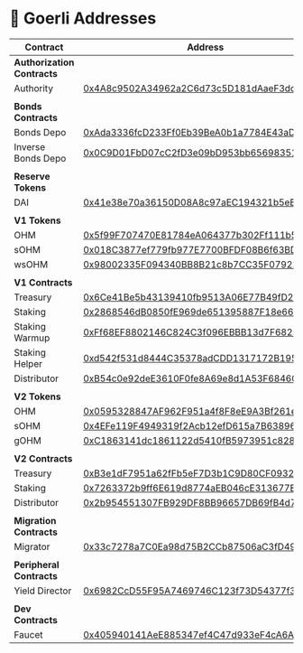 # 📜 Goerli Addresses

| Contract                    | Address                                                                                                                      |
| --------------------------- | ---------------------------------------------------------------------------------------------------------------------------- |
| **Authorization Contracts** |                                                                                                                              |
| Authority                   | [0x4A8c9502A34962a2C6d73c5D181dAaeF3dcDc88D](https://goerli.etherscan.io/address/0x4A8c9502A34962a2C6d73c5D181dAaeF3dcDc88D) |
|                             |                                                                                                                              |
| **Bonds Contracts**         |                                                                                                                              |
| Bonds Depo                  | [0xAda3336fcD233Ff0Eb39BeA0b1a7784E43aD4B00](https://goerli.etherscan.io/address/0xAda3336fcD233Ff0Eb39BeA0b1a7784E43aD4B00) |
| Inverse Bonds Depo          | [0x0C9D01FbD07cC2fD3e09bD953bb65698351AF05D](https://goerli.etherscan.io/address/0x0C9D01FbD07cC2fD3e09bD953bb65698351AF05D) |
|                             |                                                                                                                              |
| **Reserve Tokens**          |                                                                                                                              |
| DAI                         | [0x41e38e70a36150D08A8c97aEC194321b5eB545A5](https://goerli.etherscan.io/address/0x41e38e70a36150D08A8c97aEC194321b5eB545A5) |
|                             |                                                                                                                              |
| **V1 Tokens**               |                                                                                                                              |
| OHM                         | [0x5f99F707470E81784eA064377b302Ff111b5a95A](https://goerli.etherscan.io/address/0x5f99F707470E81784eA064377b302Ff111b5a95A) |
| sOHM                        | [0x018C3877ef779fb977E7700BFDF08B6f63BD07B8](https://goerli.etherscan.io/address/0x018C3877ef779fb977E7700BFDF08B6f63BD07B8) |
| wsOHM                       | [0x98002335F094340BB8B21c8b7CC35F0792282651](https://goerli.etherscan.io/address/0x98002335F094340BB8B21c8b7CC35F0792282651) |
|                             |                                                                                                                              |
| **V1 Contracts**            |                                                                                                                              |
| Treasury                    | [0x6Ce41Be5b43139410fb9513A06E77B49fD253d04](https://goerli.etherscan.io/address/0x6Ce41Be5b43139410fb9513A06E77B49fD253d04) |
| Staking                     | [0x2868546dB0850fE969de651395887F18e66A2d26](https://goerli.etherscan.io/address/0x2868546dB0850fE969de651395887F18e66A2d26) |
| Staking Warmup              | [0xFf68EF8802146C824C3f096EBBB13d7F6825A8f8](https://goerli.etherscan.io/address/0xFf68EF8802146C824C3f096EBBB13d7F6825A8f8) |
| Staking Helper              | [0xd542f531d8444C35378adCDD1317172B19556cd7](https://goerli.etherscan.io/address/0xd542f531d8444C35378adCDD1317172B19556cd7) |
| Distributor                 | [0xB54c0e92deE3610F0fe8A69e8d1A53F68460e3cA](https://goerli.etherscan.io/address/0xB54c0e92deE3610F0fe8A69e8d1A53F68460e3cA) |
|                             |                                                                                                                              |
| **V2 Tokens**               |                                                                                                                              |
| OHM                         | [0x0595328847AF962F951a4f8F8eE9A3Bf261e4f6b](https://goerli.etherscan.io/address/0x0595328847AF962F951a4f8F8eE9A3Bf261e4f6b) |
| sOHM                        | [0x4EFe119F4949319f2Acb12efD615a7B63896482B](https://goerli.etherscan.io/address/0x4EFe119F4949319f2Acb12efD615a7B63896482B) |
| gOHM                        | [0xC1863141dc1861122d5410fB5973951c82871d98](https://goerli.etherscan.io/address/0xC1863141dc1861122d5410fB5973951c82871d98) |
|                             |                                                                                                                              |
| **V2 Contracts**            |                                                                                                                              |
| Treasury                    | [0xB3e1dF7951a62fFb5eF7D3b1C9D80CF09325580A](https://goerli.etherscan.io/address/0xB3e1dF7951a62fFb5eF7D3b1C9D80CF09325580A) |
| Staking                     | [0x7263372b9ff6E619d8774aEB046cE313677E2Ec7](https://goerli.etherscan.io/address/0x7263372b9ff6E619d8774aEB046cE313677E2Ec7) |
| Distributor                 | [0x2b954551307FB929DF8BB96657DB69fB4d72617c](https://goerli.etherscan.io/address/0x2b954551307FB929DF8BB96657DB69fB4d72617c) |
|                             |                                                                                                                              |
| **Migration Contracts**     |                                                                                                                              |
| Migrator                    | [0x33c7278a7C0Ea98d75B2CCb87506aC3fD494dC83](https://goerli.etherscan.io/address/0x33c7278a7C0Ea98d75B2CCb87506aC3fD494dC83) |
|                             |                                                                                                                              |
| **Peripheral Contracts**    |                                                                                                                              |
| Yield Director              | [0x6982CcD55F95A7469746C123f73D54377f382454](https://goerli.etherscan.io/address/0x6982CcD55F95A7469746C123f73D54377f382454) |
|                             |                                                                                                                              |
| **Dev Contracts**           |                                                                                                                              |
| Faucet                      | [0x405940141AeE885347ef4C47d933eF4cA6A674D8](https://goerli.etherscan.io/address/0x405940141AeE885347ef4C47d933eF4cA6A674D8) |
